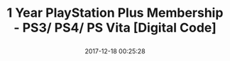 ---
title: > #shorten me
  1 Year PlayStation Plus Membership - PS3/ PS4/ PS Vita [Digital Code]
name: >
  1 Year PlayStation Plus Membership - PS3/ PS4/ PS Vita [Digital Code]
date: "2017-12-18 00:25:28"
buy_now: "https://www.amazon.com/Year-PlayStation-Plus-Membership-Digital/dp/B004RMK5QG?psc=1&SubscriptionId=AKIAIA5RBQIWQVTCUEUQ&tag=coldcutdeals-20&linkCode=xm2&camp=2025&creative=165953&creativeASIN=B004RMK5QG"
description_markdown: >-

  - 12 Months - Play All Year Long

  - Enables online multiplayer on PS4, so you can play games online with friends

  - FREE PlayStation 4 games every month

  - Access to exclusive PlayStation Store sales and discounts


tweet_id_str: "942551349702610944"
price: "$59.99"
list_price: ""
deal_price: ""
you_save: ""
asin: "B004RMK5QG"
image: "https://images-na.ssl-images-amazon.com/images/I/51yFbiuXERL.jpg"
---
